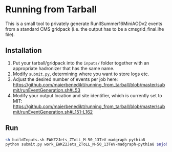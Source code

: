 # Running from Tarball

This is a small tool to privately generate RunIISummer16MiniAODv2 events from a standard CMS gridpack (i.e. the output has to be a cmsgrid_final.lhe file).

## Installation

1. Put your tarball/gridpack into the `inputs/` folder together with an appropriate hadronizer that has the same name.
2. Modify `submit.py`, determining where you want to store logs etc.  
3. Adjust the desired number of events per job here: https://github.com/maierbenedikt/running_from_tarball/blob/master/submit/runEventGeneration.sh#L53
4. Modify your output location and site identifier, which is currently set to MIT: https://github.com/maierbenedikt/running_from_tarball/blob/master/submit/runEventGeneration.sh#L151-L162

## Run

```bash
sh buildInputs.sh EWKZ2Jets_ZToLL_M-50_13TeV-madgraph-pythia8
python submit.py work_EWKZ2Jets_ZToLL_M-50_13TeV-madgraph-pythia8 $njobs
```

